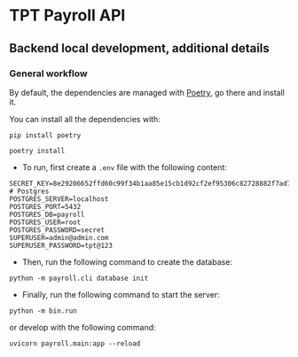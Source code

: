 # TPT Payroll API

## Backend local development, additional details

### General workflow

By default, the dependencies are managed with [Poetry](https://python-poetry.org/), go there and install it.

You can install all the dependencies with:

```
pip install poetry
```

```console
poetry install
```

- To run, first create a `.env` file with the following content:

```env
SECRET_KEY=8e29206652ffd60c99f34b1aa85e15cb1d92cf2ef95306c82728882f7ad7647b
# Postgres
POSTGRES_SERVER=localhost
POSTGRES_PORT=5432
POSTGRES_DB=payroll
POSTGRES_USER=root
POSTGRES_PASSWORD=secret
SUPERUSER=admin@admin.com
SUPERUSER_PASSWORD=tpt@123
```

- Then, run the following command to create the database:

```console
python -m payroll.cli database init
```

- Finally, run the following command to start the server:

```console
python -m bin.run
```

or develop with the following command:

```console
uvicorn payroll.main:app --reload
```
